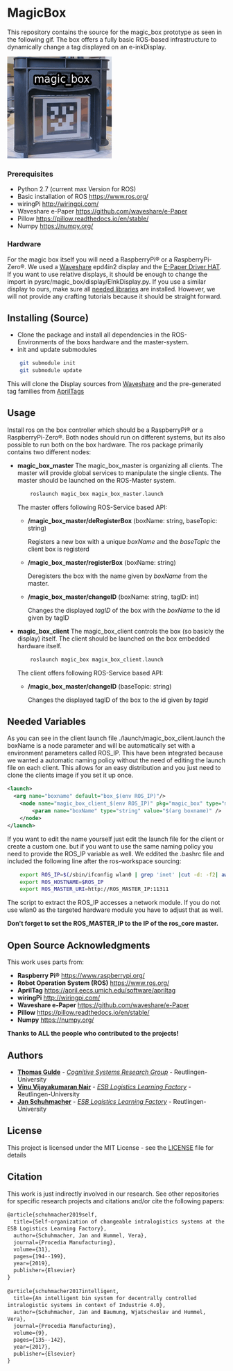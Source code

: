 # MagicBox
This repository contains the source for the magic_box prototype as seen in the following gif.
The box offers a fully basic ROS-based infrastructure to dynamically change a tag displayed on an e-inkDisplay.

![Example of a crafted box](magic_box.gif)

### Prerequisites 

* Python 2.7 (current max Version for ROS)
* Basic installation of ROS https://www.ros.org/ 
* wiringPi http://wiringpi.com/
* Waveshare e-Paper https://github.com/waveshare/e-Paper
* Pillow  https://pillow.readthedocs.io/en/stable/
* Numpy https://numpy.org/

### Hardware 
For the magic box itself you will need a RaspberryPi® or a RaspberryPi-Zero®.
We used a [Waveshare](https://www.waveshare.com/) epd4in2 display and the 
[E-Paper Driver HAT](https://www.waveshare.com/wiki/E-Paper_Driver_HAT). 
If you want to use relative displays, it should be enough to change the import in pysrc/magic_box/display/EInkDisplay.py.
If you use a similar display to ours, make sure all [needed libraries](https://www.waveshare.com/wiki/Pioneer600#Libraries_Installation_for_RPi) are installed.
However, we will not provide any crafting tutorials because it should be straight forward.


## Installing (Source)
* Clone the package and install all dependencies in the
ROS-Environments of the boxs hardware and the master-system. 
* init and update submodules
```bash
    git submodule init
    git submodule update
```
   This will clone the Display sources from [Waveshare](https://github.com/waveshare/e-Paper) and the pre-generated tag families from [AprilTags](https://april.eecs.umich.edu/software/apriltag)

## Usage
Install ros on the box controller which should be a RaspberryPi® or a RaspberryPi-Zero®.
Both nodes should run on different systems, but its also possible to run both on the box hardware.
The ros package primarily contains two different nodes:

* **magic_box_master**
    The magic_box_master is organizing all clients. The master 
    will provide global services to manipulate the single clients.
    The master should be launched on the ROS-Master system.
    ```bash
        roslaunch magic_box magix_box_master.launch
    ```
    
    The master offers following ROS-Service based API:     
    * **/magic_box_master/deRegisterBox** (boxName: string, baseTopic: string)
    
        Registers a new box with a unique *boxName* and the *baseTopic* the client box is registerd
        
    * **/magic_box_master/registerBox** (boxName: string) 
    
       Deregisters the box with the name given by *boxName* from the master. 
      
    * **/magic_box_master/changeID** (boxName: string, tagID: int)
    
      Changes the displayed *tagID* of the box with the *boxName* to the id given by tagID

* **magic_box_client**
    The magic_box_client controls the box (so basicly the display) itself. 
    The client should be launched on the box embedded hardware itself.
    ```bash
        roslaunch magic_box magix_box_client.launch
    ```
    
    The client offers following ROS-Service based API:     
    * **/magic_box_master/changeID** (baseTopic: string)
    
        Changes the displayed tagID of the box to the id given by *tagid*

## Needed Variables

As you can see in the client launch file ./launch/magic_box_client.launch
the boxName is a node parameter and will be automatically set with a environment
parameters called ROS_IP. This have been integrated because we wanted a automatic 
naming policy without the need of editing the launch file on each client. 
This allows for an easy distribution and you just need to clone the clients
image if you set it up once.

```xml
<launch>
  <arg name="boxname" default="box_$(env ROS_IP)"/>
    <node name="magic_box_client_$(env ROS_IP)" pkg="magic_box" type="magic_box_client" output="screen">
        <param name="boxName" type="string" value="$(arg boxname)" />
    </node>
</launch>

```
If you want to edit the name yourself just edit the launch file for the client or create a custom one. 
but if you want to use the same naming policy you need to provide the ROS_IP variable as well.
We eddited the .bashrc file and included the following line after the ros-workspace sourcing: 

```bash
    export ROS_IP=$(/sbin/ifconfig wlan0 | grep 'inet' |cut -d: -f2| awk '{ print $2}')
    export ROS_HOSTNAME=$ROS_IP  
    export ROS_MASTER_URI=http://ROS_MASTER_IP:11311
```
The script to extract the ROS_IP accesses a network module. If you do not use wlan0 
as the targeted hardware module you have to adjust that as well.

**Don't forget to set the ROS_MASTER_IP to the IP of the ros_core master.**

## Open Source Acknowledgments
This work uses parts from:
* **Raspberry Pi®** https://www.raspberrypi.org/  
* **Robot Operation System (ROS)**  https://www.ros.org/
* **AprilTag** https://april.eecs.umich.edu/software/apriltag
* **wiringPi** http://wiringpi.com/
* **Waveshare e-Paper** https://github.com/waveshare/e-Paper
* **Pillow** https://pillow.readthedocs.io/en/stable/
* **Numpy** https://numpy.org/

**Thanks to ALL the people who contributed to the projects!**

## Authors
* [**Thomas Gulde**](https://github.com/guthom) - [*Cognitive Systems Research Group*](https://cogsys.reutlingen-university.de/) - Reutlingen-University 
* [**Vinu Vijayakumaran Nair**]( https://github.com/uservinu) - [*ESB Logistics Learning Factory*](https://www.esb-business-school.de/forschung/wertschoepfungs-und-logistiksysteme/forschungsinfrastruktur/logistik-lernfabrik/) - Reutlingen-University
* [**Jan Schuhmacher**](https://github.com/janschuhmacher) - [*ESB Logistics Learning Factory*](https://www.esb-business-school.de/forschung/wertschoepfungs-und-logistiksysteme/forschungsinfrastruktur/logistik-lernfabrik/) - Reutlingen-University

## License

This project is licensed under the MIT License - see the [LICENSE](LICENSE) file for details

## Citation
This work is just indirectly involved in our research.
See other repositories for specific research projects and citations and/or cite the following papers:

```
@article{schuhmacher2019self,
  title={Self-organization of changeable intralogistics systems at the ESB Logistics Learning Factory},
  author={Schuhmacher, Jan and Hummel, Vera},
  journal={Procedia Manufacturing},
  volume={31},
  pages={194--199},
  year={2019},
  publisher={Elsevier}
}

@article{schuhmacher2017intelligent,
  title={An intelligent bin system for decentrally controlled intralogistic systems in context of Industrie 4.0},
  author={Schuhmacher, Jan and Baumung, Wjatscheslav and Hummel, Vera},
  journal={Procedia Manufacturing},
  volume={9},
  pages={135--142},
  year={2017},
  publisher={Elsevier}
}
```
